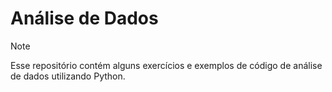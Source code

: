 # Análise de Dados
> [!NOTE]
> Esse repositório contém alguns exercícios e exemplos de código de análise de dados utilizando Python.
